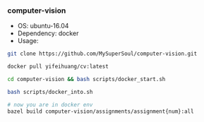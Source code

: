 ### computer-vision

- OS: ubuntu-16.04
- Dependency: docker
- Usage: 

```bash
git clone https://github.com/MySuperSoul/computer-vision.git

docker pull yifeihuang/cv:latest

cd computer-vision && bash scripts/docker_start.sh

bash scripts/docker_into.sh

# now you are in docker env
bazel build computer-vision/assignments/assignment{num}:all
```